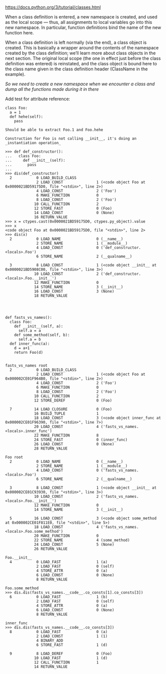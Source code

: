 ﻿https://docs.python.org/3/tutorial/classes.html

When a class definition is entered, a new namespace is created, and used as the local scope — thus, all assignments to local variables go into this new namespace. In particular, function definitions bind the name of the new function here.

When a class definition is left normally (via the end), a class object is created. This is basically a wrapper around the contents of the namespace created by the class definition; we’ll learn more about class objects in the next section. The original local scope (the one in effect just before the class definition was entered) is reinstated, and the class object is bound here to the class name given in the class definition header (ClassName in the example).

_So we need to create a new namespace when we encounter a class and dump all the functions made during it in there_

Add test for attribute reference:
```
class Foo:
  a = 1
  def hehe(self):
    pass

Should be able to extract Foo.1 and Foo.hehe

Construction for Foo is not calling __init__, it's doing an _instantiation operation_

```
    >>> def def_constructor():
    ...   class Foo:
    ...     def __init__(self):
    ...       pass
    ...
    >>> dis(def_constructor)
      2           0 LOAD_BUILD_CLASS
                  2 LOAD_CONST               1 (<code object Foo at 0x0000021BD59175D0, file "<stdin>", line 2>)
                  4 LOAD_CONST               2 ('Foo')
                  6 MAKE_FUNCTION            0
                  8 LOAD_CONST               2 ('Foo')
                 10 CALL_FUNCTION            2
                 12 STORE_FAST               0 (Foo)
                 14 LOAD_CONST               0 (None)
                 16 RETURN_VALUE
    >>> x = ctypes.cast(0x0000021BD59175D0, ctypes.py_object).value
    >>> x
    <code object Foo at 0x0000021BD59175D0, file "<stdin>", line 2>
    >>> dis(x)
      2           0 LOAD_NAME                0 (__name__)
                  2 STORE_NAME               1 (__module__)
                  4 LOAD_CONST               0 ('def_constructor.<locals>.Foo')
                  6 STORE_NAME               2 (__qualname__)

      3           8 LOAD_CONST               1 (<code object __init__ at 0x0000021BD5908C00, file "<stdin>", line 3>)
                 10 LOAD_CONST               2 ('def_constructor.<locals>.Foo.__init__')
                 12 MAKE_FUNCTION            0
                 14 STORE_NAME               3 (__init__)
                 16 LOAD_CONST               3 (None)
                 18 RETURN_VALUE
```



def fasts_vs_names():
  class Foo:
    def __init__(self, a):
      self.a = a
    def some_method(self, b):
      self.a = b
  def inner_func(a):
    d = a+1
    return Foo(d)


fasts_vs_names root
  2           0 LOAD_BUILD_CLASS
              2 LOAD_CONST               1 (<code object Foo at 0x000002CE01F964B0, file "<stdin>", line 2>)
              4 LOAD_CONST               2 ('Foo')
              6 MAKE_FUNCTION            0
              8 LOAD_CONST               2 ('Foo')
             10 CALL_FUNCTION            2
             12 STORE_DEREF              0 (Foo)

  7          14 LOAD_CLOSURE             0 (Foo)
             16 BUILD_TUPLE              1
             18 LOAD_CONST               3 (<code object inner_func at 0x000002CE01F96390, file "<stdin>", line 7>)
             20 LOAD_CONST               4 ('fasts_vs_names.<locals>.inner_func')
             22 MAKE_FUNCTION            8
             24 STORE_FAST               0 (inner_func)
             26 LOAD_CONST               0 (None)
             28 RETURN_VALUE

Foo root
  2           0 LOAD_NAME                0 (__name__)
              2 STORE_NAME               1 (__module__)
              4 LOAD_CONST               0 ('fasts_vs_names.<locals>.Foo')
              6 STORE_NAME               2 (__qualname__)

  3           8 LOAD_CONST               1 (<code object __init__ at 0x000002CE01C93930, file "<stdin>", line 3>)
             10 LOAD_CONST               2 ('fasts_vs_names.<locals>.Foo.__init__')
             12 MAKE_FUNCTION            0
             14 STORE_NAME               3 (__init__)

  5          16 LOAD_CONST               3 (<code object some_method at 0x000002CE01F811E0, file "<stdin>", line 5>)
             18 LOAD_CONST               4 ('fasts_vs_names.<locals>.Foo.some_method')
             20 MAKE_FUNCTION            0
             22 STORE_NAME               4 (some_method)
             24 LOAD_CONST               5 (None)
             26 RETURN_VALUE

Foo.__init__
  4           0 LOAD_FAST                1 (a)
              2 LOAD_FAST                0 (self)
              4 STORE_ATTR               0 (a)
              6 LOAD_CONST               0 (None)
              8 RETURN_VALUE

Foo.some_method
>>> dis.dis(fasts_vs_names.__code__.co_consts[1].co_consts[3])
  6           0 LOAD_FAST                1 (b)
              2 LOAD_FAST                0 (self)
              4 STORE_ATTR               0 (a)
              6 LOAD_CONST               0 (None)
              8 RETURN_VALUE

inner_func
>>> dis.dis(fasts_vs_names.__code__.co_consts[3])
  8           0 LOAD_FAST                0 (a)
              2 LOAD_CONST               1 (1)
              4 BINARY_ADD
              6 STORE_FAST               1 (d)

  9           8 LOAD_DEREF               0 (Foo)
             10 LOAD_FAST                1 (d)
             12 CALL_FUNCTION            1
             14 RETURN_VALUE




    